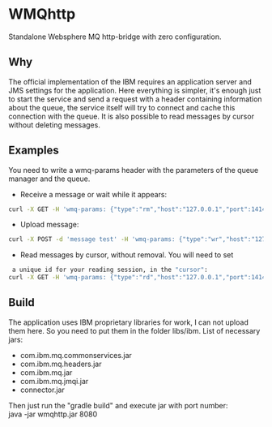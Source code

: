# WMQhttp
Standalone Websphere MQ http-bridge with zero configuration.

## Why
The official implementation of the IBM requires an application
 server and JMS settings for the application. 
 Here everything is simpler, it's enough just to start the 
 service and send a request with a header containing 
 information about the queue, the service itself will try 
 to connect and cache this connection with the queue. 
 It is also possible to read messages by cursor without deleting 
 messages.
 
## Examples
You need to write a wmq-params header with the parameters 
of the queue manager and the queue.  
- Receive a message or wait while it appears:
```bash
curl -X GET -H 'wmq-params: {"type":"rm","host":"127.0.0.1","port":1414,"channel":"CH1","queue":"q1","manager":"QM1","message":{"wait":true}}' http://localhost:3000/wmq
```
- Upload message:  
```bash
curl -X POST -d 'message test' -H 'wmq-params: {"type":"wr","host":"127.0.0.1","port":1414,"channel":"CH1","queue":"q1","manager":"QM1","message":{"wait":true}}' http://localhost:3000/wmq
```
- Read messages by cursor, without removal. You will need to set
```bash
 a unique id for your reading session, in the "cursor":  
curl -X GET -H 'wmq-params: {"type":"rd","host":"127.0.0.1","port":1414,"channel":"CH1","queue":"q1","manager":"QM1", "message":{"wait":true, "cursor":"a6aa55bb"}}' http://localhost:3000/wmq
```

 
## Build
The application uses IBM proprietary libraries for work, I can 
not upload them here. So you need to put them in the folder 
libs/ibm. List of necessary jars:
- com.ibm.mq.commonservices.jar
- com.ibm.mq.headers.jar
- com.ibm.mq.jar
- com.ibm.mq.jmqi.jar
- connector.jar  

Then just run the "gradle build" and execute jar with port number:  
java -jar wmqhttp.jar 8080
